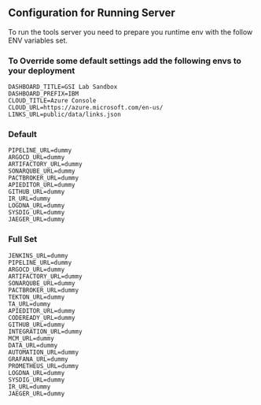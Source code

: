 ## Configuration for Running Server

To run the tools server you need to prepare you runtime env with the follow
 ENV variables set. 

### To Override some default settings add the following envs to your deployment 

```
DASHBOARD_TITLE=GSI Lab Sandbox
DASHBOARD_PREFIX=IBM
CLOUD_TITLE=Azure Console
CLOUD_URL=https://azure.microsoft.com/en-us/
LINKS_URL=public/data/links.json
```

### Default
```
PIPELINE_URL=dummy
ARGOCD_URL=dummy
ARTIFACTORY_URL=dummy
SONARQUBE_URL=dummy
PACTBROKER_URL=dummy
APIEDITOR_URL=dummy
GITHUB_URL=dummy
IR_URL=dummy
LOGDNA_URL=dummy
SYSDIG_URL=dummy
JAEGER_URL=dummy
```

### Full Set
```
JENKINS_URL=dummy
PIPELINE_URL=dummy
ARGOCD_URL=dummy
ARTIFACTORY_URL=dummy
SONARQUBE_URL=dummy
PACTBROKER_URL=dummy
TEKTON_URL=dummy
TA_URL=dummy
APIEDITOR_URL=dummy
CODEREADY_URL=dummy
GITHUB_URL=dummy
INTEGRATION_URL=dummy
MCM_URL=dummy
DATA_URL=dummy
AUTOMATION_URL=dummy
GRAFANA_URL=dummy
PROMETHEUS_URL=dummy
LOGDNA_URL=dummy
SYSDIG_URL=dummy
IR_URL=dummy
JAEGER_URL=dummy
```
